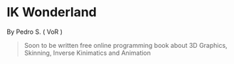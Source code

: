 # IK Wonderland
By Pedro S. ( VoR )

> Soon to be written free online programming book about 3D Graphics, Skinning, Inverse Kinimatics and Animation